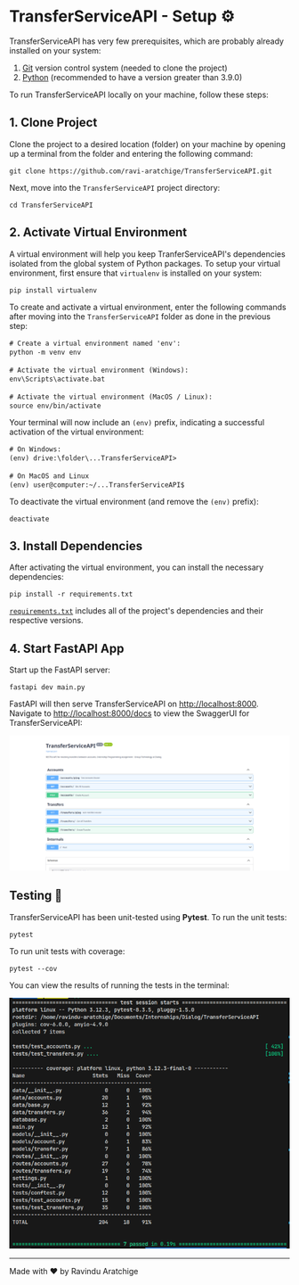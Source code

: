 # TransferServiceAPI - Setup ⚙️

TransferServiceAPI has very few prerequisites, which are probably already installed on your system:

1. [Git](https://git-scm.com/) version control system (needed to clone the project)
2. [Python](https://www.python.org/) (recommended to have a version greater than 3.9.0)

To run TransferServiceAPI locally on your machine, follow these steps:

## 1. Clone Project

Clone the project to a desired location (folder) on your machine by opening up a terminal from the folder and entering the following command:

```shell
git clone https://github.com/ravi-aratchige/TransferServiceAPI.git
```

Next, move into the `TransferServiceAPI` project directory:

```shell
cd TransferServiceAPI
```

## 2. Activate Virtual Environment

A virtual environment will help you keep TranferServiceAPI's dependencies isolated from the global system of Python packages. To setup your virtual environment, first ensure that `virtualenv` is installed on your system:

```shell
pip install virtualenv
```

To create and activate a virtual environment, enter the following commands after moving into the `TransferServiceAPI` folder as done in the previous step:

```shell
# Create a virtual environment named 'env':
python -m venv env

# Activate the virtual environment (Windows):
env\Scripts\activate.bat

# Activate the virtual environment (MacOS / Linux):
source env/bin/activate
```

Your terminal will now include an `(env)` prefix, indicating a successful activation of the virtual environment:

```shell
# On Windows:
(env) drive:\folder\...TransferServiceAPI>

# On MacOS and Linux
(env) user@computer:~/...TransferServiceAPI$
```

To deactivate the virtual environment (and remove the `(env)` prefix):

```shell
deactivate
```

## 3. Install Dependencies

After activating the virtual environment, you can install the necessary dependencies:

```shell
pip install -r requirements.txt
```

[`requirements.txt`](https://github.com/ravi-aratchige/TransferServiceAPI/blob/main/requirements.txt) includes all of the project's dependencies and their respective versions.

## 4. Start FastAPI App

Start up the FastAPI server:

```shell
fastapi dev main.py
```

FastAPI will then serve TransferServiceAPI on [http://localhost:8000](http://localhost:8000). Navigate to [http://localhost:8000/docs](http://localhost:8000/docs) to view the SwaggerUI for TransferServiceAPI:

![](swagger.png)

## Testing 🧪

TransferServiceAPI has been unit-tested using **Pytest**. To run the unit tests:

```shell
pytest
```

To run unit tests with coverage:

```shell
pytest --cov
```

You can view the results of running the tests in the terminal:

![](tests.png)

---

Made with ❤️ by Ravindu Aratchige